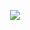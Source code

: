 <p align="center">
  <img src="https://64.media.tumblr.com/b1b34aa74e3df63058c136e3abb67f44/f2330a1cf397e970-9c/s400x600/32d2402d6fbfb4fdf2c478a8c871c6412e2441f4.jpg">
</p>
